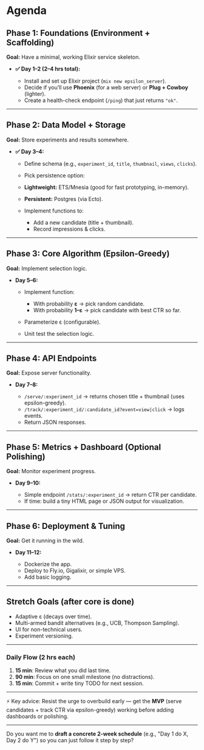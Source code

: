 # Agenda
## **Phase 1: Foundations (Environment + Scaffolding)**

**Goal:** Have a minimal, working Elixir service skeleton.

* **✅ Day 1–2 (2–4 hrs total):**

  * Install and set up Elixir project (`mix new epsilon_server`).
  * Decide if you’ll use **Phoenix** (for a web server) or **Plug + Cowboy** (lighter).
  * Create a health-check endpoint (`/ping`) that just returns `"ok"`.

---

## **Phase 2: Data Model + Storage**

**Goal:** Store experiments and results somewhere.

* **✅ Day 3–4:**

  *  Define schema (e.g., `experiment_id`, `title`, `thumbnail`, `views`, `clicks`).
  *  Pick persistence option:

    * **Lightweight:** ETS/Mnesia (good for fast prototyping, in-memory).
    * **Persistent:** Postgres (via Ecto).
  * Implement functions to:

    * Add a new candidate (title + thumbnail).
    * Record impressions & clicks.

---

## **Phase 3: Core Algorithm (Epsilon-Greedy)**

**Goal:** Implement selection logic.

* **Day 5–6:**

  * Implement function:

    * With probability **ε** → pick random candidate.
    * With probability **1–ε** → pick candidate with best CTR so far.
  * Parameterize ε (configurable).
  * Unit test the selection logic.

---

## **Phase 4: API Endpoints**

**Goal:** Expose server functionality.

* **Day 7–8:**

  * `/serve/:experiment_id` → returns chosen title + thumbnail (uses epsilon-greedy).
  * `/track/:experiment_id/:candidate_id?event=view|click` → logs events.
  * Return JSON responses.

---

## **Phase 5: Metrics + Dashboard (Optional Polishing)**

**Goal:** Monitor experiment progress.

* **Day 9–10:**

  * Simple endpoint `/stats/:experiment_id` → return CTR per candidate.
  * If time: build a tiny HTML page or JSON output for visualization.

---

## **Phase 6: Deployment & Tuning**

**Goal:** Get it running in the wild.

* **Day 11–12:**

  * Dockerize the app.
  * Deploy to Fly.io, Gigalixir, or simple VPS.
  * Add basic logging.

---

## **Stretch Goals (after core is done)**

* Adaptive ε (decays over time).
* Multi-armed bandit alternatives (e.g., UCB, Thompson Sampling).
* UI for non-technical users.
* Experiment versioning.

---

### Daily Flow (2 hrs each)

1. **15 min**: Review what you did last time.
2. **90 min**: Focus on one small milestone (no distractions).
3. **15 min**: Commit + write tiny TODO for next session.

---

⚡ Key advice: Resist the urge to overbuild early — get the **MVP** (serve candidates + track CTR via epsilon-greedy) working before adding dashboards or polishing.

---

Do you want me to **draft a concrete 2-week schedule** (e.g., "Day 1 do X, Day 2 do Y") so you can just follow it step by step?

